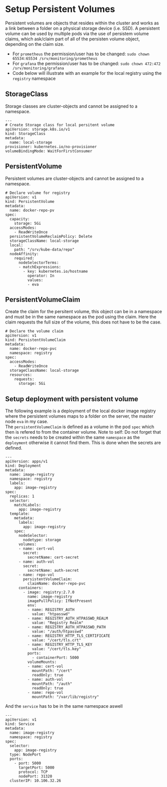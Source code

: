 # Setup Persistent Volumes
Persistent volumes are objects that resides within the cluster and works as a link between a folder on a physical storage device (i.e. SSD).
A persistent volume can be used by multiple pods via the use of persistem volume claims, which ask/claim part of all of the persisten volume object, depending on the claim size.

- For `prometheus` the permission/user has to be changed: `sudo chown 65534:65534 /srv/monitoring/prometheus`
- For `grafana` the permission/user has to be changed: `sudo chown 472:472 /srv/monitoring/grafana`
- Code below will illustrate with an example for the local registry using the `registry` namespace
## StorageClass
Storage classes are cluster-objects and cannot be assigned to a namespace.
```
---
# Create Storage class for local persitent volume
apiVersion: storage.k8s.io/v1
kind: StorageClass
metadata:
  name: local-storage
provisioner: kubernetes.io/no-provisioner
volumeBindingMode: WaitForFirstConsumer
```
## PersistentVolume
Persistent volumes are cluster-objects and cannot be assigned to a namespace.
```
# Declare volume for registry
apiVersion: v1
kind: PersistentVolume
metadata:
  name: docker-repo-pv
spec:
  capacity:
    storage: 5Gi
  accessModes:
    - ReadWriteOnce
  persistentVolumeReclaimPolicy: Delete
  storageClassName: local-storage
  local:
    path: "/srv/kube-data/repo"
  nodeAffinity:
    required:
      nodeSelectorTerms:
      - matchExpressions:
        - key: kubernetes.io/hostname
          operator: In
          values:
          - eva
```

## PersistentVolumeClaim
Create the claim for the persitent volume, this object can be in a namespace and must be in the same namespace as the pod using the claim.
Here the claim requests the full size of the volume, this does not have to be the case.
```
# Declare the volume claim
apiVersion: v1
kind: PersistentVolumeClaim
metadata:
  name: docker-repo-pvc
  namespace: registry
spec:
  accessModes:
    - ReadWriteOnce
  storageClassName: local-storage
  resources:
    requests:
      storage: 5Gi
```
## Setup deployment with persistent volume

The following example is a deployment of the local docker image registry where the persistent volumes maps to a folder on the server, the master node `eva` in my case.\
The `persistentVolumeClaim` is defined as a volume in the pod `spec` which then is refered to from the container volume.
Note to self: Do not forget that the `secrets` needs to be created within the same `namespace` as the `deployment` otherwise it cannot find them. This is done when the secrets are defined.

```
---
apiVersion: apps/v1
kind: Deployment
metadata:
  name: image-registry
  namespace: registry
  labels:
    app: image-registry
spec:
  replicas: 1
  selector:
    matchLabels:
      app: image-registry
  template:
    metadata:
      labels:
        app: image-registry
    spec:
      nodeSelector:
        nodetype: storage
      volumes:
      - name: cert-vol
        secret:
          secretName: cert-secret
      - name: auth-vol
        secret:
          secretName: auth-secret
      - name: repo-vol
        persistentVolumeClaim:
          claimName: docker-repo-pvc
      containers:
        - image: registry:2.7.0
          name: image-registry
          imagePullPolicy: IfNotPresent
          env:
          - name: REGISTRY_AUTH
            value: "htpasswd"
          - name: REGISTRY_AUTH_HTPASSWD_REALM
            value: "Registry Realm"
          - name: REGISTRY_AUTH_HTPASSWD_PATH
            value: "/auth/htpasswd"
          - name: REGISTRY_HTTP_TLS_CERTIFICATE
            value: "/cert/tls.crt"
          - name: REGISTRY_HTTP_TLS_KEY
            value: "/cert/tls.key"
          ports:
            - containerPort: 5000
          volumeMounts:
          - name: cert-vol
            mountPath: "/cert"
            readOnly: true
          - name: auth-vol
            mountPath: "/auth"
            readOnly: true
          - name: repo-vol
            mountPath: "/var/lib/registry"
```

And the `service` has to be in the same namespace aswell

```
---
apiVersion: v1
kind: Service
metadata:
  name: image-registry
  namespace: registry
spec:
  selector:
    app: image-registry
  type: NodePort
  ports:
    - port: 5000
      targetPort: 5000
      protocol: TCP
      nodePort: 31320
  clusterIP: 10.106.32.26
```
